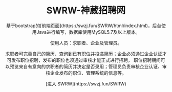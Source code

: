 # <center>SWRW-神葳招聘网</center>

<center>基于bootstrap的[前端页面](https://swzj.fun/SWRW/html/index.html)，后台使用Java进行编写，数据库使用MySQL5.7及以上版本。

使用人员：求职者、企业及管理员。

求职者可完善自己的简历、查询到已有职位并投递简历；企业必须通过企业认证才可发布职位招聘，发布的职位也须通过审核才能正式进行招聘， 职位招聘期间可以预览来自有意向的求职者的简历并决定是否录用；管理员负责审核企业认证、审核企业发布的职位、管理系统的信息等。</center>

<center>[进入 SWRW](https://swzj.fun/SWRW)</center>